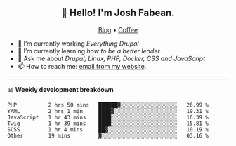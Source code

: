 <h2 align="center">👋 Hello! I'm Josh Fabean.</h2>
<p align="center">
  <a href="https://joshfabean.com">Blog</a> •
  <a href="https://www.buymeacoffee.com/LSxne6Yr4">Coffee</a>
</p>

- 🔭 I’m currently working *Everything Drupal*
- 🌱 I’m currently learning *how to be a better leader.*
- 💬 Ask me about *Drupal, Linux, PHP, Docker, CSS and JavaScript*
- 📫 How to reach me: [email from my website](https://joshfabean.com).

-------

📊 **Weekly development breakdown**
<!--START_SECTION:waka-->

```text
PHP          2 hrs 50 mins   ██████▓░░░░░░░░░░░░░░░░░░   26.99 %
YAML         2 hrs 1 min     ████▓░░░░░░░░░░░░░░░░░░░░   19.31 %
JavaScript   1 hr 43 mins    ████░░░░░░░░░░░░░░░░░░░░░   16.39 %
Twig         1 hr 39 mins    ████░░░░░░░░░░░░░░░░░░░░░   15.81 %
SCSS         1 hr 4 mins     ██▓░░░░░░░░░░░░░░░░░░░░░░   10.19 %
Other        19 mins         ▓░░░░░░░░░░░░░░░░░░░░░░░░   03.16 %
```

<!--END_SECTION:waka-->

<!--
**fabean/fabean** is a ✨ _special_ ✨ repository because its `README.md` (this file) appears on your GitHub profile.

Here are some ideas to get you started:

- 🔭 I’m currently working on ...
- 🌱 I’m currently learning ...
- 👯 I’m looking to collaborate on ...
- 🤔 I’m looking for help with ...
- 💬 Ask me about ...
- 📫 How to reach me: ...
- 😄 Pronouns: ...
- ⚡ Fun fact: ...
-->
